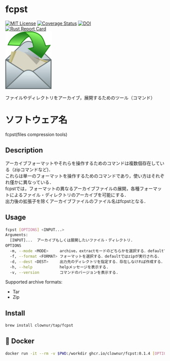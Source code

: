 # fcpst
[![MIT License](https://img.shields.io/badge/License-MIT-green)](https://github.com/clownUR/fcpst/blob/main/LICENSE)
[![Coverage Status](https://coveralls.io/repos/github/clownUR/fcpst/badge.svg?branch=main)](https://coveralls.io/github/clownUR/fcpst?branch=main)
[![DOI](https://zenodo.org/badge/785141062.svg)](https://zenodo.org/doi/10.5281/zenodo.12747297)  
[![Rust Report Card](https://rust-reportcard.xuri.me/badge/github.com/clownur/fcpst)](https://rust-reportcard.xuri.me/report/github.com/clownur/fcpst)  
![logo](img/envelope.jpg)  

ファイルやディレクトリをアーカイブ，展開するためのツール（コマンド）

# ソフトウェア名
fcpst(files compression tools)

## Description
アーカイブフォーマットやそれらを操作するためのコマンドは複数個存在している（zipコマンドなど)．  
これらは単一のフォーマットを操作するためのコマンドであり，使い方はそれぞれ僅かに異なっている．  
fcpstでは，フォーマットの異なるアーカイブファイルの展開，各種フォーマットによるファイル・ディレクトリのアーカイブを可能にする．  
出力後の拡張子を除くアーカイブファイルのファイル名はfcpstとなる．

## Usage
```sh
fcpst [OPTIONS] <INPUT...>
Arguments:
  [INPUT]...  アーカイブもしくは展開したいファイル・ディレクトリ. 
OPTIONS
  -m, --mode <MODE>     archive，extractモードのどちらかを選択する．defaultではautoモードが実行される．
  -f, --format <FORMAT> フォーマットを選択する．defaultではzipが実行される．  
  -d, --dest <DEST>     出力先のディレクトリを指定する．存在しなければ作成する．  
  -h, --help            helpメッセージを表示する.
  -v, --version         コマンドのバージョンを表示する.

```
Supported archive formats:
- Tar
- Zip

## Install

```sh
brew install clownur/tap/fcpst
```
## :whale: Docker

```sh
docker run -it --rm -v $PWD:/workdir ghcr.io/clownur/fcpst:0.1.4 [OPTIONS] [INPUT]...
```


